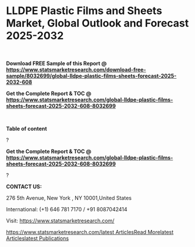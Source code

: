 <h1>LLDPE Plastic Films and Sheets Market, Global Outlook and Forecast 2025-2032</h1><br/><p><strong>Download FREE Sample of this Report @ <a href="https://www.statsmarketresearch.com/download-free-sample/8032699/global-lldpe-plastic-films-sheets-forecast-2025-2032-608">https://www.statsmarketresearch.com/download-free-sample/8032699/global-lldpe-plastic-films-sheets-forecast-2025-2032-608</a></strong></p>
 
 
 
 <div><b>Get the Complete Report & TOC @ <a href="https://www.statsmarketresearch.com/global-lldpe-plastic-films-sheets-forecast-2025-2032-608-8032699">https://www.statsmarketresearch.com/global-lldpe-plastic-films-sheets-forecast-2025-2032-608-8032699</a></b></div>
 
 
 
 <p><br />
 
 <b>Table of content</b></p>
 
 
 
 <p>? </p>
 
 
 
 <div><b>Get the Complete Report & TOC @ <a href="https://www.statsmarketresearch.com/global-lldpe-plastic-films-sheets-forecast-2025-2032-608-8032699">https://www.statsmarketresearch.com/global-lldpe-plastic-films-sheets-forecast-2025-2032-608-8032699</a></b></div>
 
 
 
 <p>? </p>
 
 
 
 <p><b>CONTACT US:</b><br />
 
 276 5th Avenue, New York , NY 10001,United States<br />
 
 International: (+1) 646 781 7170 / +91 8087042414<br />
 
 Visit: <a href="https://www.statsmarketresearch.com/">https://www.statsmarketresearch.com/</a><br />
 
 <a href="https://gyeongbokgung.com">https://www.statsmarketresearch.com/</a><a href="https://hallyeomaritime.com">latest Articles</a><a href="https://jingwansa.com">Read More</a><a href="https://nguoiviet.jp/">latest Articles</a><a href="https://www.intelmarketresearch.com/">latest Publications</a></p>